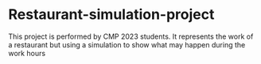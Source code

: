 # Restaurant-simulation-project
This project is performed by CMP 2023 students. It represents the work of a restaurant but using a simulation to show what may happen during the work hours
